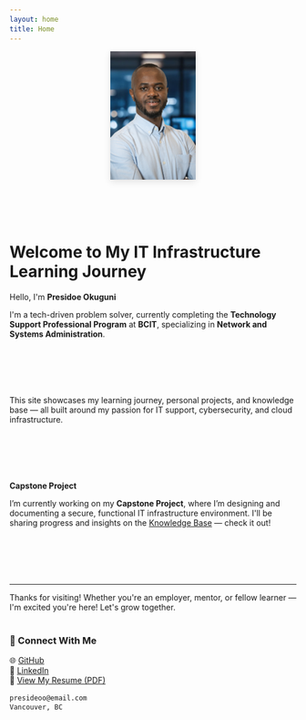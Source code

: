 ```yaml
---
layout: home
title: Home
---
```


<p align="center">
  <img src="assets/images/presidoe-profile.png" alt="Presidoe Okuguni" width="150" style="box-shadow: 0 4px 12px rgba(0,0,0,0.1); margin-bottom: 20px;">
</p>
<br><br>


# Welcome to My IT Infrastructure Learning Journey

Hello, I'm **Presidoe Okuguni**

I'm a tech-driven problem solver, currently completing the **Technology Support Professional Program** at **BCIT**, specializing in **Network and Systems Administration**.
<br><br>
<br><br>
<br><br>


This site showcases my learning journey, personal projects, and knowledge base — all built around my passion for IT support, cybersecurity, and cloud infrastructure.
<br><br>
<br><br>
<br><br>



**Capstone Project**

I’m currently working on my **Capstone Project**, where I’m designing and documenting a secure, functional IT infrastructure environment. I'll be sharing progress and insights on the [Knowledge Base](/blog) — check it out!
<br><br>
<br><br>
<br><br>



---

Thanks for visiting! Whether you're an employer, mentor, or fellow learner — I'm excited you're here! Let's grow together. 
<br><br>


### 🔗 Connect With Me

🌐 [GitHub](https://github.com/presideookuguni)  
💼 [LinkedIn](https://www.linkedin.com/in/presidoe-okuguni)  
📄 [View My Resume (PDF)](https://yourdomain.com/resume.pdf) <!-- Update with your actual link -->



```
presideoo@email.com  
Vancouver, BC  
